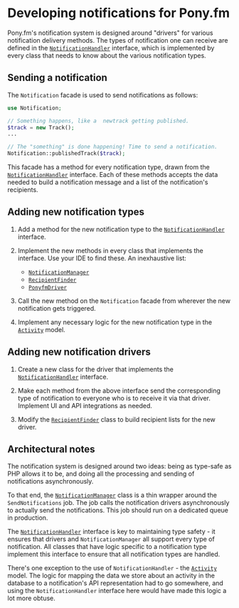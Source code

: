 Developing notifications for Pony.fm
====================================

Pony.fm's notification system is designed around "drivers" for various
notification delivery methods. The types of notification one can receive
are defined in the
[`NotificationHandler`](app/Contracts/NotificationHandler.php)
interface, which is implemented by every class that needs to know about
the various notification types.


Sending a notification
----------------------

The `Notification` facade is used to send notifications as follows:

```php
use Notification;

// Something happens, like a  newtrack getting published.
$track = new Track();
...

// The "something" is done happening! Time to send a notification.
Notification::publishedTrack($track);
```

This facade has a method for every notification type, drawn from the
[`NotificationHandler`](../app/Contracts/NotificationHandler.php) interface.
Each of these methods accepts the data needed to build a notification
message and a list of the notification's recipients.


Adding new notification types
-----------------------------

1. Add a method for the new notification type to the
   [`NotificationHandler`](../app/Contracts/NotificationHandler.php)
   interface.
   
2. Implement the new methods in every class that implements the
   interface. Use your IDE to find these. An inexhaustive list:
   
   - [`NotificationManager`](../app/Library/Notifications/NotificationManager.php)
   - [`RecipientFinder`](../app/Library/Notifications/RecipientFinder.php)
   - [`PonyfmDriver`](../app/Library/Notifications/PonyfmDriver.php)

3. Call the new method on the `Notification` facade from wherever the
   new notification gets triggered.
   
4. Implement any necessary logic for the new notification type in the
   [`Activity`](../app/Models/Activity.php) model.


Adding new notification drivers
-------------------------------

1. Create a new class for the driver that implements the
   [`NotificationHandler`](../app/Contracts/NotificationHandler.php)
   interface.

2. Make each method from the above interface send the corresponding type
   of notification to everyone who is to receive it via that driver.
   Implement UI and API integrations as needed.
   
3. Modify the
   [`RecipientFinder`](../app/Library/Notifications/RecipientFinder.php)
   class to build recipient lists for the new driver.
   

Architectural notes
-------------------

The notification system is designed around two ideas: being as type-safe
as PHP allows it to be, and doing all the processing and sending of
notifications asynchronously.

To that end, the
[`NotificationManager`](../app/Library/Notifications/NotificationManager.php)
class is a thin wrapper around the `SendNotifications` job. The job
calls the notification drivers asynchronously to actually send the
notifications. This job should run on a dedicated queue in production.

The [`NotificationHandler`](../app/Contracts/NotificationHandler.php)
interface is key to maintaining type safety - it ensures that drivers
and `NotificationManager` all support every type of notification. All
classes that have logic specific to a notification type implement this
interface to ensure that all notification types are handled.

There's one exception to the use of `NotificationHandler` - the 
[`Activity`](../app/Models/Activity.php) model. The logic for mapping the
data we store about an activity in the database to a notification's API
representation had to go somewhere, and using the `NotificationHandler`
interface here would have made this logic a lot more obtuse.
